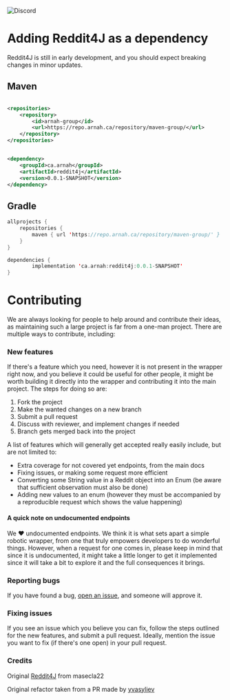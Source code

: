 ![Discord](https://img.shields.io/discord/1088011754115706952)

# Adding Reddit4J as a dependency

Reddit4J is still in early development, and you should expect breaking changes in minor updates.

## Maven

```xml

<repositories>
	<repository>
		<id>arnah-group</id>
		<url>https://repo.arnah.ca/repository/maven-group/</url>
	</repository>
</repositories>
```

```xml

<dependency>
	<groupId>ca.arnah</groupId>
	<artifactId>reddit4j</artifactId>
	<version>0.0.1-SNAPSHOT</version>
</dependency>
```

## Gradle

```kotlin
allprojects {
	repositories {
		maven { url 'https://repo.arnah.ca/repository/maven-group/' }
	}
}
```

``` kotlin
dependencies {
        implementation 'ca.arnah:reddit4j:0.0.1-SNAPSHOT'
}
```

# Contributing

We are always looking for people to help around and contribute their ideas, as maintaining such a large project is far from a one-man project.
There are multiple ways to contribute, including:

### New features

If there's a feature which you need, however it is not present in the wrapper right now, and you believe it could be useful for other people, it might be worth
building it directly into the wrapper and contributing it into the main project. The steps for doing so are:

1. Fork the project
2. Make the wanted changes on a new branch
3. Submit a pull request
4. Discuss with reviewer, and implement changes if needed
5. Branch gets merged back into the project

A list of features which will generally get accepted really easily include, but are not limited to:

- Extra coverage for not covered yet endpoints, from the main docs
- Fixing issues, or making some request more efficient
- Converting some String value in a Reddit object into an Enum (be aware that sufficient observation must also be done)
- Adding new values to an enum (however they must be accompanied by a reproducible request which shows the value happening)

#### A quick note on undocumented endpoints

We ❤️ undocumented endpoints. We think it is what sets apart a simple robotic wrapper, from one that truly empowers developers to do wonderful things. However,
when a request for one comes in, please keep in mind that since it is undocumented, it might take a little longer to get it implemented since it will take a bit
to explore it and the full consequences it brings.

### Reporting bugs

If you have found a bug, [open an issue](https://github.com/Arnuh/Reddit4J/issues), and someone will approve it.

### Fixing issues

If you see an issue which you believe you can fix, follow the steps outlined for the new features, and submit a pull request. Ideally, mention the issue you
want to fix (if there's one open) in your pull request.

### Credits

Original [Reddit4J](https://github.com/masecla22/Reddit4J) from masecla22

Original refactor taken from a PR made by [yvasyliev](https://github.com/masecla22/Reddit4J/pull/11)